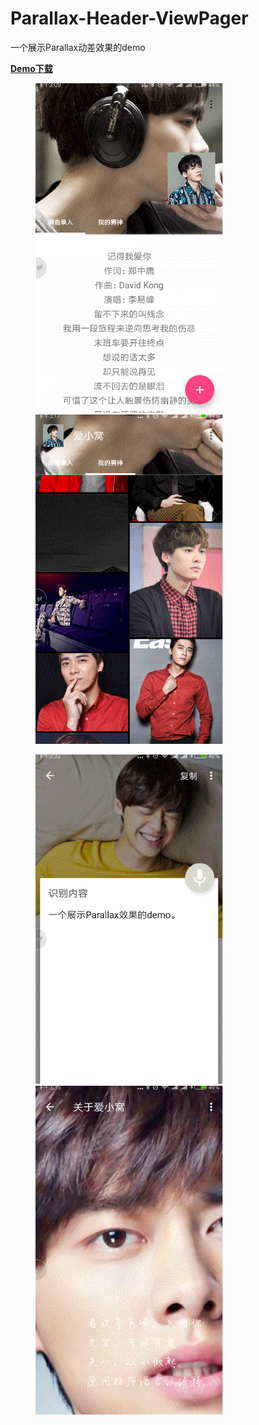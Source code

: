 # Parallax-Header-ViewPager

一个展示Parallax动差效果的demo

**[Demo下载](https://www.pgyer.com/fYQ6)**

<figure class="half">
    <a href="gif/20170915_150927.gif"><img src="gif/20170915_150927.gif" width = "300"></a>
    <a href="gif/20170915_151739.gif"><img src="gif/20170915_151739.gif" width = "300"></a>
</figure>

<figure class="half">
    <a href="gif/20170915_153315.gif"><img src="gif/20170915_153315.gif" width = "300"></a>
    <a href="gif/20170915_153555.gif"><img src="gif/20170915_153555.gif" width = "300"></a>
</figure>